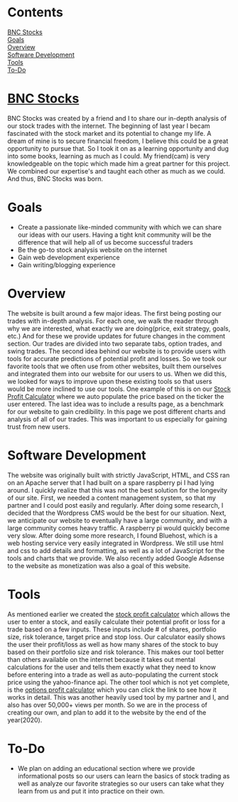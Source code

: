 # Contents
[BNC Stocks](#bnc-stocks) \
[Goals](#goals) \
[Overview](#overview) \
[Software Development](#software-development) \
[Tools](#tools) \
[To-Do](#to-do)


# [BNC Stocks](https://bncstocks.com/)
BNC Stocks was created by a friend and I to share our in-depth analysis of our stock trades with the internet. The beginning of last year I becam fascinated with the stock market and its potential to change my life. A dream of mine is to secure financial freedom, I believe this could be a great opportunity to pursue that. So I took it on as a learning opportunity and dug into some books, learning as much as I could. My friend(cam) is very knowledgeable on the topic which made him a great partner for this project. We combined our expertise's and taught each other as much as we could. And thus, BNC Stocks was born. 

# Goals
* Create a passionate like-minded community with which we can share our ideas with our users. Having a tight knit community will be the difference that will help all of us become successful traders
* Be the go-to stock analysis website on the internet
* Gain web development experience
* Gain writing/blogging experience

# Overview
The website is built around a few major ideas. The first being posting our trades with in-depth analysis. For each one, we walk the reader through why we are interested, what exactly we are doing(price, exit strategy, goals, etc.) And for these we provide updates for future changes in the comment section. Our trades are divided into two separate tabs, option trades, and swing trades. The second idea behind our website is to provide users with tools for accurate predictions of potential profit and losses. So we took our favorite tools that we often use from other websites, built them ourselves and integrated them into our website for our users to us. When we did this, we looked for ways to improve upon these existing tools so that users would be more inclined to use our tools. One example of this is on our [Stock Profit Calculator](https://bncstocks.com/stock-profit-calculator/) where we auto populate the price based on the ticker the user entered. The last idea was to include a results page, as a benchmark for our website to gain credibility. In this page we post different charts and analysis of all of our trades. This was important to us especially for gaining trust from new users. 

# Software Development
The website was originally built with strictly JavaScript, HTML, and CSS ran on an Apache server that I had built on a spare raspberry pi I had lying around. I quickly realize that this was not the best solution for the longevity of our site. First, we needed a content management system, so that my partner and I could post easily and regularly. After doing some research, I decided that the Wordpress CMS would be the best for our situation. Next, we anticipate our website to eventually have a large community, and with a large community comes heavy traffic. A raspberry pi would quickly become very slow. After doing some more research, I found 
Bluehost, which is a web hosting service very easily integrated in Wordpress. We still use html and css to add details and formatting, as well as a lot of JavaScript for the tools and charts that we provide. We also recently added Google Adsense to the website as monetization was also a goal of this website. 

# Tools
As mentioned earlier we created the [stock profit calculator](https://bncstocks.com/stock-profit-calculator/) which allows the user to enter a stock, and easily calculate their potential profit or loss for a trade based on a few inputs. These inputs include # of shares, portfolio size, risk tolerance, target price and stop loss. Our calculator easily shows the user their profit/loss as well as how many shares of the stock to buy based on their portfolio size and risk tolerance. This makes our tool better than others available on the internet because it takes out mental calculations for the user and tells them exactly what they need to know before entering into a trade as well as auto-populating the current stock price using the yahoo-finance api. The other tool which is not yet complete, is the [options profit calculator](https://github.com/brandennevius/optionProfitCalculator) which you can click the link to see how it works in detail. This was another heavily used tool by my partner and I, and also has over 50,000+ views per month. So we are in the process of creating our own, and plan to add it to the website by the end of the year(2020). 

# To-Do
* We plan on adding an educational section where we provide informational posts so our users can learn the basics of stock trading as well as analyze our favorite strategies so our users can take what they learn from us and put it into practice on their own.  


